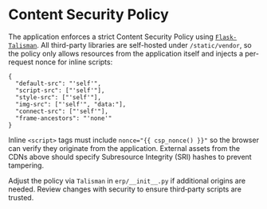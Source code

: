 # Content Security Policy

The application enforces a strict Content Security Policy using
[`Flask-Talisman`](https://github.com/GoogleCloudPlatform/flask-talisman).
All third-party libraries are self-hosted under `/static/vendor`, so the
policy only allows resources from the application itself and injects a
per-request nonce for inline scripts:

```
{
  "default-src": "'self'",
  "script-src": ["'self'"],
  "style-src": ["'self'"],
  "img-src": ["'self'", "data:"],
  "connect-src": ["'self'"],
  "frame-ancestors": "'none'"
}
```

Inline `<script>` tags must include `nonce="{{ csp_nonce() }}"` so the
browser can verify they originate from the application. External
assets from the CDNs above should specify Subresource Integrity (SRI)
hashes to prevent tampering.

Adjust the policy via `Talisman` in `erp/__init__.py` if additional
origins are needed. Review changes with security to ensure third‑party
scripts are trusted.
